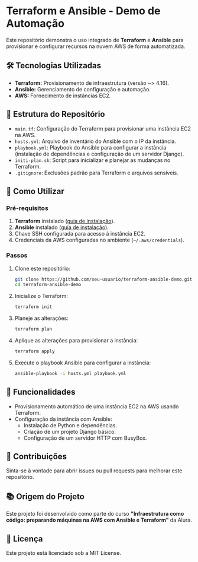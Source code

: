 # Terraform e Ansible - Demo de Automação

Este repositório demonstra o uso integrado de **Terraform** e **Ansible** para provisionar e configurar recursos na nuvem AWS de forma automatizada.

## 🛠️ Tecnologias Utilizadas
- **Terraform:** Provisionamento de infraestrutura (versão ~> 4.16).
- **Ansible:** Gerenciamento de configuração e automação.
- **AWS:** Fornecimento de instâncias EC2.

## 📂 Estrutura do Repositório
- `main.tf`: Configuração do Terraform para provisionar uma instância EC2 na AWS.
- `hosts.yml`: Arquivo de inventário do Ansible com o IP da instância.
- `playbook.yml`: Playbook do Ansible para configurar a instância (instalação de dependências e configuração de um servidor Django).
- `initi-plan.sh`: Script para inicializar e planejar as mudanças no Terraform.
- `.gitignore`: Exclusões padrão para Terraform e arquivos sensíveis.

## 🚀 Como Utilizar
### Pré-requisitos
1. **Terraform** instalado ([guia de instalação](https://developer.hashicorp.com/terraform/downloads)).
2. **Ansible** instalado ([guia de instalação](https://docs.ansible.com/ansible/latest/installation_guide/)).
3. Chave SSH configurada para acesso à instância EC2.
4. Credenciais da AWS configuradas no ambiente (`~/.aws/credentials`).

### Passos
1. Clone este repositório:
   ```bash
   git clone https://github.com/seu-usuario/terraform-ansible-demo.git
   cd terraform-ansible-demo
   ```
2. Inicialize o Terraform:
   ```bash
   terraform init
   ```
3. Planeje as alterações:
   ```bash
   terraform plan
   ```
4. Aplique as alterações para provisionar a instância:
   ```bash
   terraform apply
   ```
5. Execute o playbook Ansible para configurar a instância:
   ```bash
   ansible-playbook -i hosts.yml playbook.yml
   ```

## 📖 Funcionalidades
- Provisionamento automático de uma instância EC2 na AWS usando Terraform.
- Configuração da instância com Ansible:
  - Instalação de Python e dependências.
  - Criação de um projeto Django básico.
  - Configuração de um servidor HTTP com BusyBox.

## 🤝 Contribuições
Sinta-se à vontade para abrir issues ou pull requests para melhorar este repositório.

## 📚 Origem do Projeto
Este projeto foi desenvolvido como parte do curso **"Infraestrutura como código: preparando máquinas na AWS com Ansible e Terraform"** da Alura.

## 📝 Licença
Este projeto está licenciado sob a MIT License.

